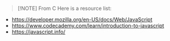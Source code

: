 > [!NOTE] From C
> Here is a resource list:

- https://developer.mozilla.org/en-US/docs/Web/JavaScript
- https://www.codecademy.com/learn/introduction-to-javascript
- https://javascript.info/